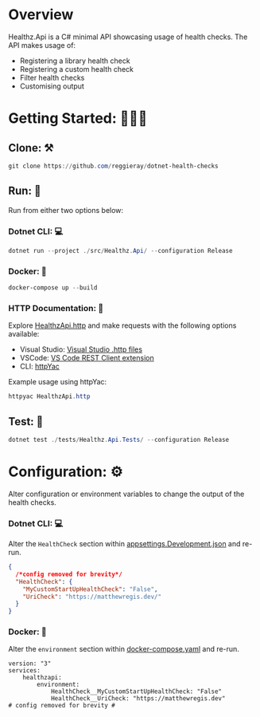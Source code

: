 # Overview

Healthz.Api is a C# minimal API showcasing usage of health checks. The API makes usage of:

- Registering a library health check
- Registering a custom health check
- Filter health checks
- Customising output


# Getting Started: 👨🏻‍💻

## Clone: ⚒️

```Powershell
git clone https://github.com/reggieray/dotnet-health-checks
```

## Run: 👟

Run from either two options below:

### Dotnet CLI: 💻

```Powershell
dotnet run --project ./src/Healthz.Api/ --configuration Release
```
### Docker: 🐋

```Powershell
docker-compose up --build
```

### HTTP Documentation: 📄

Explore [HealthzApi.http](HealthzApi.http) and make requests with the following options available:
- Visual Studio: [Visual Studio .http files](https://learn.microsoft.com/en-us/aspnet/core/test/http-files)
- VSCode: [VS Code REST Client extension](https://marketplace.visualstudio.com/items?itemName=humao.rest-client)
- CLI: [httpYac](https://github.com/AnWeber/httpyac)

Example usage using httpYac:

```Powershell
httpyac HealthzApi.http
```

## Test: 🧪

```Powershell
dotnet test ./tests/Healthz.Api.Tests/ --configuration Release
```

# Configuration: ⚙️

Alter configuration or environment variables to change the output of the health checks.

### Dotnet CLI: 💻

Alter the `HealthCheck` section within [appsettings.Development.json](src/Healthz.Api/appsettings.Development.json) and re-run.

```json
{
  /*config removed for brevity*/
  "HealthCheck": {
    "MyCustomStartUpHealthCheck": "False",
    "UriCheck": "https://matthewregis.dev/"
  }
}
```

### Docker: 🐋

Alter the `environment` section within [docker-compose.yaml](docker-compose.yaml) and re-run.

```docker
version: "3"
services: 
    healthzapi:
        environment:
            HealthCheck__MyCustomStartUpHealthCheck: "False"
            HealthCheck__UriCheck: "https://matthewregis.dev"
# config removed for brevity #
```